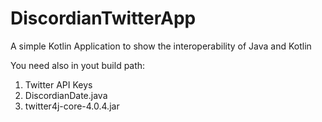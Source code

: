 # DiscordianTwitterApp
A simple Kotlin Application to show the interoperability of Java and Kotlin

You need also in yout build path:

1. Twitter API Keys
2. DiscordianDate.java
3. twitter4j-core-4.0.4.jar
